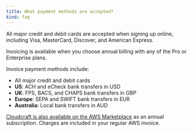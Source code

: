 ```yaml
---
title: What payment methods are accepted?
kind: faq
---
```


All major credit and debit cards are accepted when signing up online, including Visa, MasterCard, Discover, and American Express.

Invoicing is available when you choose annual billing with any of the Pro or Enterprise plans.

Invoice payment methods include:

- All major credit and debit cards
- **US**: ACH and eCheck bank transfers in USD
- **UK**: FPS, BACS, and CHAPS bank transfers in GBP
- **Europe**: SEPA and SWIFT bank transfers in EUR
- **Australia**: Local bank transfers in AUD

[Cloudcraft is also available on the AWS Marketplace][1] as an annual subscription. Charges are included in your regular AWS invoice.

[1]: https://aws.amazon.com/marketplace/pp/B08KBV31ZM
